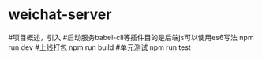 # weichat-server
#项目概述，引入
#启动服务babel-cli等插件目的是后端js可以使用es6写法
npm run dev
#上线打包
npm run build
#单元测试
npm run test
